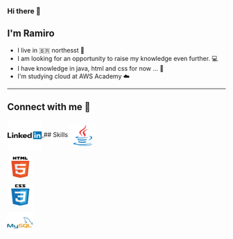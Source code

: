 ### Hi there 👋
## I'm Ramiro

 - I live in 🇧🇷 northesst 🌅
 - I am looking for an opportunity to raise my knowledge even further. :computer:
 - I have knowledge in java, html and css for now ... 📖
 - I'm studying cloud at AWS Academy ☁️
<hr>

## Connect with me 📡 
<a href= "https://www.linkedin.com/in/ramiro-ribeiro-168a94208/" target="_blank">
<img align="center" alt="linkedin-ramiro" height="70" width="80" src="https://raw.githubusercontent.com/devicons/devicon/master/icons/linkedin/linkedin-original-wordmark.svg"
style ="max-width:'100%">
</a>  
## Skills
<img align="center" alt="java" height="50" width="60" src="https://raw.githubusercontent.com/devicons/devicon/master/icons/java/java-original.svg"
style ="max-width:'100%"> </img>

<img align="center" alt="html" height="50" width="60" src="https://raw.githubusercontent.com/devicons/devicon/master/icons/html5/html5-original-wordmark.svg"
style ="max-width:'100%"></img>

<img align="center" alt="css" height="50" width="60" src="https://raw.githubusercontent.com/devicons/devicon/master/icons/css3/css3-original-wordmark.svg"
style ="max-width:'100%"></img>

<img align="center" alt="mysql" height="50" width="60" src="https://raw.githubusercontent.com/devicons/devicon/master/icons/mysql/mysql-original-wordmark.svg"></img>



<!--



**RamiroCyber/RamiroCyber** is a ✨ _special_ ✨ repository because its `README.md` (this file) appears on your GitHub profile.

Here are some ideas to get you started:

- 🔭 I’m currently working on ...
- 🌱 I’m currently learning ...
- 👯 I’m looking to collaborate on ...
- 🤔 I’m looking for help with ...
- 💬 Ask me about ...
- 📫 How to reach me: ...
- 😄 Pronouns: ...
- ⚡ Fun fact: ...
-->
